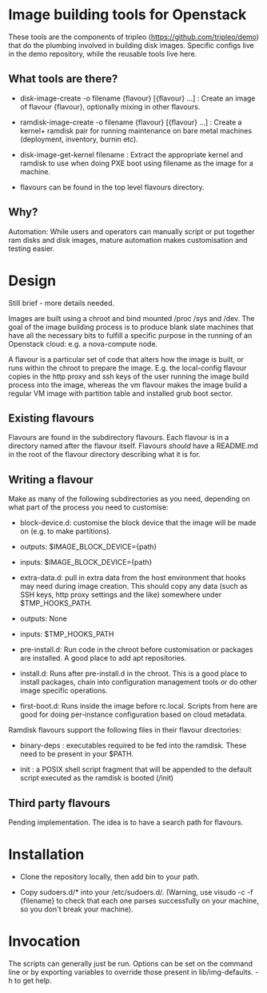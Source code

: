 Image building tools for Openstack
==================================

These tools are the components of tripleo (https://github.com/tripleo/demo)
that do the plumbing involved in building disk images. Specific configs live
in the demo repository, while the reusable tools live here.

What tools are there?
---------------------

* disk-image-create -o filename {flavour} [{flavour} ...] : Create an image of
  flavour {flavour}, optionally mixing in other flavours.

* ramdisk-image-create -o filename {flavour} [{flavour} ...] : Create a kernel+
  ramdisk pair for running maintenance on bare metal machines (deployment,
  inventory, burnin etc).

* disk-image-get-kernel filename : Extract the appropriate kernel and ramdisk
  to use when doing PXE boot using filename as the image for a machine.

* flavours can be found in the top level flavours directory.

Why?
----

Automation: While users and operators can manually script or put together ram
disks and disk images, mature automation makes customisation and testing easier.

Design
======

Still brief - more details needed.

Images are built using a chroot and bind mounted /proc /sys and /dev. The goal
of the image building process is to produce blank slate machines that have all
the necessary bits to fulfill a specific purpose in the running of an Openstack
cloud: e.g. a nova-compute node.

A flavour is a particular set of code that alters how the image is built, or
runs within the chroot to prepare the image. E.g. the local-config flavour
copies in the http proxy and ssh keys of the user running the image build
process into the image, whereas the vm flavour makes the image build a regular
VM image with partition table and installed grub boot sector. 

Existing flavours
-----------------

Flavours are found in the subdirectory flavours. Each flavour is in a directory
named after the flavour itself. Flavours *should* have a README.md in the root
of the flavour directory describing what it is for.

Writing a flavour
-----------------

Make as many of the following subdirectories as you need, depending on what
part of the process you need to customise:

* block-device.d: customise the block device that the image will be made on
  (e.g. to make partitions).

 * outputs: $IMAGE\_BLOCK\_DEVICE={path}
 * inputs: $IMAGE\_BLOCK\_DEVICE={path}

* extra-data.d: pull in extra data from the host environment that hooks may
  need during image creation. This should copy any data (such as SSH keys,
  http proxy settings and the like) somewhere under $TMP\_HOOKS\_PATH.

 * outputs: None
 * inputs: $TMP\_HOOKS\_PATH

* pre-install.d: Run code in the chroot before customisation or packages are
  installed. A good place to add apt repositories.

* install.d: Runs after pre-install.d in the chroot. This is a good place to
  install packages, chain into configuration management tools or do other
  image specific operations.

* first-boot.d: Runs inside the image before rc.local. Scripts from here are
  good for doing per-instance configuration based on cloud metadata.

Ramdisk flavours support the following files in their flavour directories:

* binary-deps : executables required to be fed into the ramdisk. These need
  to be present in your $PATH.

* init : a POSIX shell script fragment that will be appended to the default
  script executed as the ramdisk is booted (/init)

Third party flavours
--------------------

Pending implementation. The idea is to have a search path for flavours.

Installation
============

* Clone the repository locally, then add bin to your path.

* Copy sudoers.d/\* into your /etc/sudoers.d/. (Warning, use visudo -c -f
  {filename} to check that each one parses successfully on your machine, so you
  don't break your machine).

Invocation
==========

The scripts can generally just be run. Options can be set on the command line
or by exporting variables to override those present in lib/img-defaults. -h to
get help.
